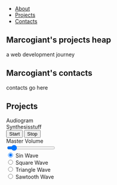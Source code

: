 
<html lang="en">

<head>
<link rel="stylesheet" href="marcogiant.css" type="text/css"/>
</head>

<main>
<navbar id="navbar">
<ul>
<li><a href="#welcome-section">About</a></li>
<li><a href="#projects">Projects</a></li>
<li><a href="#profile-link">Contacts</a></li>
</ul>

</navbar>
<!-- WELCOME SECTION -->

<section id="welcome-section" class="welcome-section">
    <h1>Marcogiant's projects heap</h1>
    <p>a web development journey</p>
</section>
<section id="profile-link" class="contact-section" target="_blank">
    <h2>Marcogiant's contacts</h2>
    <p>contacts go here</p>
</section>

<!-- WELCOME SECTION -->

<!-- Project SECTION -->

<section id="projects" class="projects">
      <h2>Projects</h2>
      <div class="proj-grid"><a class="project-title"><a>Audiogram</a></div>
      <div class="proj-grid"><a class="project-title">
        <a>Synthesisstuff</a>

<!-- JavaScript section -->
<div></div>
  <button id="start">Start</button>
  <button id="stop">
    Stop
  </button>
  <br>
  <span>Master Volume</span>
  <br>
  <input type="range" id="volume-control" min="0" max="1" step="0.05" value="0.1"><br>
  <input type="radio" id="sin-wave" name="waveform" value="sine"
         checked>
  <label for="sin-wave">Sin Wave</label><br>
  <input type="radio" id="square-wave" name="waveform" value="square">
  <label for="square-wave">Square Wave</label><br>
  <input type="radio" id="triangle-wave" name="waveform" value="triangle">
  <label for="triangle-wave">Triangle Wave</label><br>
  <input type="radio" id="sawtooth-wave" name="waveform" value="sawtooth">
  <label for="sawtooth">Sawtooth Wave</label>
</div>
    </section>
    <script src="marcogiant.js"></script> 

<!-- project SECTION -->



</main>
</html>
<!-- Guide 5 PERSONAL PORTFOLIO  
Waiting: Your portfolio should have a navbar with an id of navbar.  
Waiting: Your #navbar element should contain at least one a element whose href attribute starts with #.  
Waiting: Your portfolio should have an a element with an id of profile-link.  
Waiting: Your #profile-link element should have a target attribute of _blank.  
Waiting: Your portfolio should use at least one media query.  
Waiting: Your #navbar element should always be at the top of the viewport.  -->


